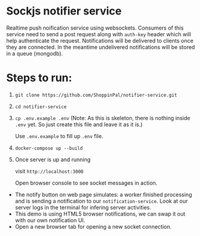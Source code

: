 # Sockjs notifier service

Realtime push noification service using websockets. Consumers of this service need to send a post request along with `auth-key` header which will help authenticate the request. Notifications will be delivered to clients once they are connected. In the meantime undelivered notifications will be stored in a queue (mongodb).

# Steps to run:

1. `git clone https://github.com/ShoppinPal/notifier-service.git`

2. `cd notifier-service`

3. `cp .env.example .env` (Note: As this is skeleton, there is nothing inside `.env` yet. So just create this file and leave it as it is.)

    Use `.env.example` to fill up `.env` file.

4. `docker-compose up --build`

5. Once server is up and running

    visit `http://localhost:3000`

    Open browser console to see socket messages in action.


- The notify button on web page simulates: a worker finished processing and is sending a notification to our `notification-service`. Look at our server logs in the terminal for infering server activities.
- This demo is using HTML5 browser notifications, we can swap it out with our own notification UI.</li>
- Open a new browser tab for opening a new socket connection.</li>
